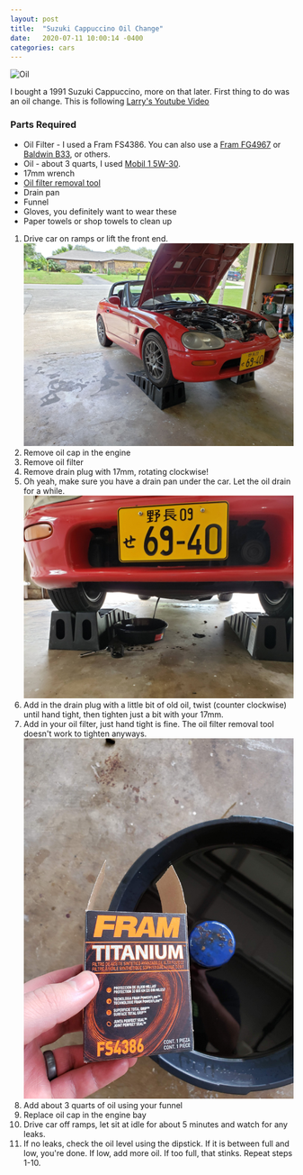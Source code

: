 ```yaml
---
layout: post
title:  "Suzuki Cappuccino Oil Change"
date:   2020-07-11 10:00:14 -0400
categories: cars
---
```


![Oil](/images/cap/1.png)


I bought a 1991 Suzuki Cappuccino, more on that later. First thing to do was an oil change. This is following [Larry's Youtube Video](https://www.youtube.com/watch?v=4M3r7QcHHKA)

### Parts Required
* Oil Filter - I used a Fram FS4386. You can also use a [Fram FG4967](https://amzn.to/2W5Qmje) or [Baldwin B33](https://amzn.to/3292e7S), or others.
* Oil - about 3 quarts, I used [Mobil 1 5W-30](https://amzn.to/328lP8o).
* 17mm wrench
* [Oil filter removal tool](https://amzn.to/3276yEI)
* Drain pan
* Funnel
* Gloves, you definitely want to wear these
* Paper towels or shop towels to clean up

1. Drive car on ramps or lift the front end.
![Oil](/images/cap/1.jpg)
2. Remove oil cap in the engine
3. Remove oil filter
4. Remove drain plug with 17mm, rotating clockwise!
5. Oh yeah, make sure you have a drain pan under the car. Let the oil drain for a while.
![Oil](/images/cap/2.jpg)
6. Add in the drain plug with a little bit of old oil, twist (counter clockwise) until hand tight, then tighten just a bit with your 17mm.
7. Add in your oil filter, just hand tight is fine. The oil filter removal tool doesn't work to tighten anyways.
![Oil](/images/cap/3.jpg)
8. Add about 3 quarts of oil using your funnel 
9. Replace oil cap in the engine bay
10. Drive car off ramps, let sit at idle for about 5 minutes and watch for any leaks.
11. If no leaks, check the oil level using the dipstick. If it is between full and low, you're done. If low, add more oil. If too full, that stinks. Repeat steps 1-10.

